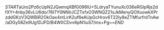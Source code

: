 $START$aUro2Pz6cUpN2JQwmqXBfG096lU+5LdryaTYunuXc036eRGIpRjs2dfXY+4nby36vLU6do/76I7Y0NNIrJCZTxfxO3WNQZ21sJkMenyQOXuowkXPrzddGKzV3QWBiR2OkOax4ntLirK2uf6eAUpGcHrov6T22Iy8eZTMfurfrdTnAw/aDGy58Ze9Ug1DJFD/B4W0CDvv6pN1iuS7/ms+Pg==$END$
